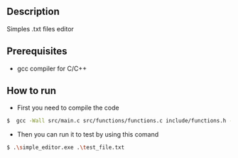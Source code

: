 ## Description

Simples .txt files editor

## Prerequisites

- gcc compiler for C/C++

## How to run

- First you need to compile the code

```bash
$  gcc -Wall src/main.c src/functions/functions.c include/functions.h -o simple_editor -lm
```

- Then you can run it to test by using this comand

```bash
$ .\simple_editor.exe .\test_file.txt
```
